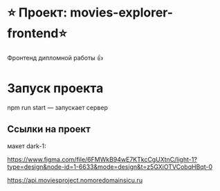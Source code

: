 # ⭐ Проект: movies-explorer-frontend⭐
Фронтенд дипломной работы  👍

# Запуск проекта

npm run start — запускает сервер

## Ссылки на проект

макет dark-1: 

https://www.figma.com/file/6FMWkB94wE7KTkcCgUXtnC/light-1?type=design&node-id=1-6633&mode=design&t=z5GXiOTVCobqHBqt-0


https://api.moviesproject.nomoredomainsicu.ru